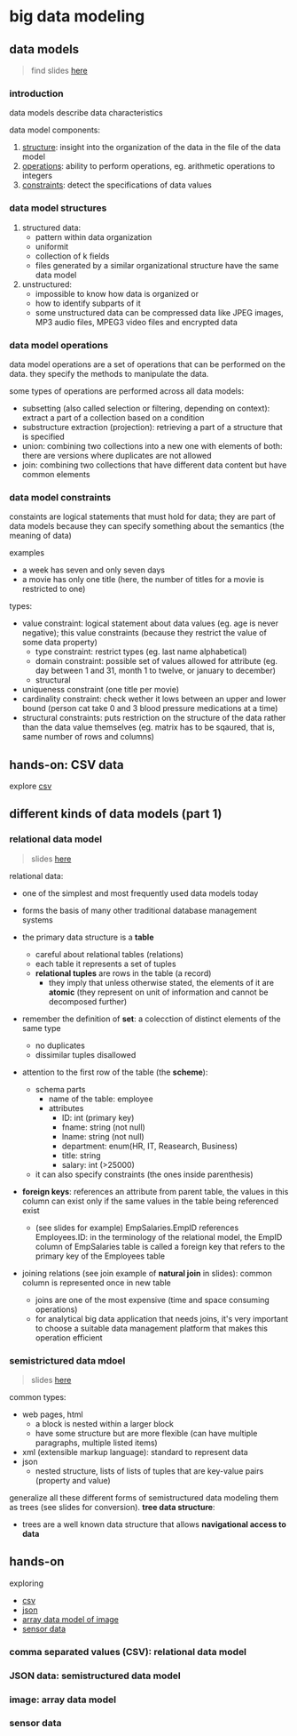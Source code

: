 # big data modeling

## data models

> find slides [here](slides/01_WhatIsADataModel.pdf)

### introduction

data models describe data characteristics
  
data model components:
1. [structure](#data-model-structures): insight into the organization of the data in the file of the data model
2. [operations](#data-model-operations): ability to perform operations, eg. arithmetic operations to integers
3. [constraints](#data-model-constraints): detect the specifications of data values

### data model structures

1. structured data:
   - pattern within data organization
   - uniformit
   - collection of k fields
   - files generated by a similar organizational structure have the same data model
2. unstructured:
   - impossible to know how data is organized or
   - how to identify subparts of it
   - some unstructured data can be compressed data like JPEG images, MP3 audio files, MPEG3 video files and encrypted data
   
### data model operations

data model operations are a set of operations that can be performed on the data. they specify the methods to manipulate the data. 

some types of operations are performed across all data models:
- subsetting (also called selection or filtering, depending on context): extract a part of a collection based on a condition
- substructure extraction (projection): retrieving a part of a structure that is specified
- union: combining two collections into a new one with elements of both: there are versions where duplicates are not allowed
- join: combining two collections that have different data content but have common elements

### data model constraints

constaints are logical statements that must hold for data; they are part of data models because they can specify something about the semantics (the meaning of data)

examples
- a week has seven and only seven days
- a movie has only one title (here, the number of titles for a movie is restricted to one)

types:
- value constraint: logical statement about data values (eg. age is never negative); this value constraints (because they restrict the value of some data property)
  - type constraint: restrict types (eg. last name alphabetical)
  - domain constraint: possible set of values allowed for attribute (eg. day between 1 and 31, month 1 to twelve, or january to december)
  - structural
- uniqueness constraint (one title per movie)
- cardinality constraint: check wether it lows between an upper and lower bound (person cat take 0 and 3 blood pressure medications at a time)
- structural constraints: puts restriction on the structure of the data rather than the data value themselves (eg. matrix has to be sqaured, that is, same number of rows and columns)

## hands-on: CSV data

explore [csv](../hands-on/big-data-2/csv/census.csv)

## different kinds of data models (part 1)

### relational data model

> slides [here](slides/02_RelationalDataModels.pdf)

relational data:
- one of the simplest and most frequently used data models today
- forms the basis of many other traditional database management systems
- the primary data structure is a **table**
  - careful about relational tables (relations)
  - each table it represents a set of tuples
  - **relational tuples** are rows in the table (a record)
    - they imply that unless otherwise stated, the elements of it are **atomic** (they represent on unit of information and cannot be decomposed further)

- remember the definition of **set**: a colecction of distinct elements of the same type 
  - no duplicates
  - dissimilar tuples disallowed

- attention to the first row of the table (the **scheme**):
  - schema parts
    - name of the table: employee
    - attributes
      - ID: int (primary key) 
      - fname: string (not null)
      - lname: string (not null)
      - department: enum(HR, IT, Reasearch, Business)
      - title: string
      - salary: int (>25000)
  - it can also specify constraints (the ones inside parenthesis)
- **foreign keys**: references an attribute from parent table, the values in this column can exist only if the same values in the table being referenced exist
  - (see slides for example) EmpSalaries.EmpID references Employees.ID: in the terminology of the relational model, the EmpID column of EmpSalaries table is called a foreign key that refers to the primary key of the Employees table
- joining relations (see join example of **natural join** in slides): common column is represented once in new table
  - joins are one of the most expensive (time and space consuming operations)
  - for analytical big data application that needs joins, it's very important to choose a suitable data management platform that makes this operation efficient

### semistrictured data mdoel

> slides [here](slides/03_SemistructuredDataModel.pdf)

common types:
- web pages, html
  - a block is nested within a larger block
  - have some structure but are more flexible (can have multiple paragraphs, multiple listed items)
- xml (extensible markup language): standard to represent data
- json
  - nested structure, lists of lists of tuples that are key-value pairs (property and value)

generalize all these different forms of semistructured data modeling them as trees (see slides for conversion). **tree data structure**:
- trees are a well known data structure that allows **navigational access to data**

## hands-on

exploring
- [csv](hands-on/01_ExploringtheRelationalDataModelofCSV.pdf)
- [json](hands-on/02_ExploringtheSemistructuredDataModelofJSONdata.pdf)
- [array data model of image](hands-on/03_ExploringtheArrayDataModelofanImage.pdf)
- [sensor data](hands-on/04_ExploringSensorData.pdf)

### comma separated values (CSV): relational data model

### JSON data: semistructured data model

### image: array data model

### sensor data

